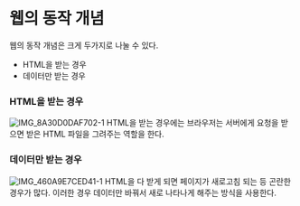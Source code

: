# 웹의 동작 개념
웹의 동작 개념은 크게 두가지로 나눌 수 있다. 
* HTML을 받는 경우
* 데이터만 받는 경우 

### HTML을 받는 경우
![IMG_8A30D0DAF702-1](https://user-images.githubusercontent.com/110332047/184380482-7d71dada-f3cd-4cd6-a07e-cbf6cb03fe41.jpeg)
HTML을 받는 경우에는 브라우저는 서버에게 요청을 받으면 받은 HTML 파일을 그려주는 역할을 한다. 

### 데이터만 받는 경우
![IMG_460A9E7CED41-1](https://user-images.githubusercontent.com/110332047/184381279-3797a82b-7f5a-4b5d-96ee-730672c8cdae.jpeg)
HTML을 다 받게 되면 페이지가 새로고침 되는 등 곤란한 경우가 많다. 이러한 경우 데이터만 바꿔서 새로 나타나게 해주는 방식을 사용한다.
